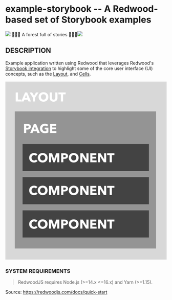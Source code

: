 # example-storybook -- A Redwood-based set of Storybook examples

<span><img src="https://avatars2.githubusercontent.com/u/45050444?v=4" width="10" />
🌲✨📖 A forest full of stories 📖✨🌲<img src="https://avatars2.githubusercontent.com/u/45050444?v=4" width="10" /></span>


## DESCRIPTION

Example application written using Redwood that leverages Redwood's [Storybook integration](https://redwoodjs.com/docs/storybook.html#storybook) to highlight some of the core user interface (UI) concepts, such as the [Layout](https://learn.redwoodjs.com/docs/tutorial/layouts/), and [Cells](https://redwoodjs.com/docs/cells).

![layouts](./layouts.png)

### SYSTEM REQUIREMENTS

> RedwoodJS requires Node.js (>=14.x <=16.x) and Yarn (>=1.15).

Source: https://redwoodjs.com/docs/quick-start